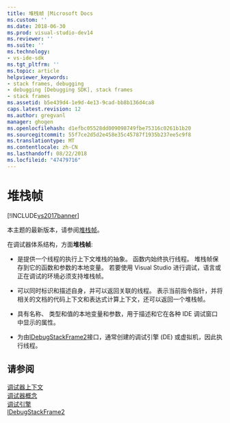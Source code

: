 ```yaml
---
title: 堆栈帧 |Microsoft Docs
ms.custom: ''
ms.date: 2018-06-30
ms.prod: visual-studio-dev14
ms.reviewer: ''
ms.suite: ''
ms.technology:
- vs-ide-sdk
ms.tgt_pltfrm: ''
ms.topic: article
helpviewer_keywords:
- stack frames, debugging
- debugging [Debugging SDK], stack frames
- stack frames
ms.assetid: b5e439d4-1e9d-4e13-9cad-bb8b136d4ca8
caps.latest.revision: 12
ms.author: gregvanl
manager: ghogen
ms.openlocfilehash: d1efbc05528dd009098749fbe75316c0261b1b20
ms.sourcegitcommit: 55f7ce2d5d2e458e35c45787f1935b237ee5c9f8
ms.translationtype: MT
ms.contentlocale: zh-CN
ms.lasthandoff: 08/22/2018
ms.locfileid: "47479716"
---
```

# <a name="stack-frames"></a>堆栈帧
[!INCLUDE[vs2017banner](../../includes/vs2017banner.md)]

本主题的最新版本，请参阅[堆栈帧](https://docs.microsoft.com/visualstudio/extensibility/debugger/stack-frames)。  
  
在调试器体系结构，方面**堆栈帧**:  
  
-   是提供一个线程的执行上下文堆栈的抽象。 函数内始终执行线程。 堆栈帧保存到它的函数和参数的本地变量。 若要使用 Visual Studio 进行调试，语言或正在调试的环境必须支持堆栈帧。  
  
-   可以同时标识和描述自身，并可以返回关联的线程。 表示当前指令指针，并将相关的文档的代码上下文和表达式计算上下文，还可以返回一个堆栈帧。  
  
-   具有名称、 类型和值的本地变量和参数，用于描述和它在各种 IDE 调试窗口中显示的属性。  
  
-   为由[IDebugStackFrame2](../../extensibility/debugger/reference/idebugstackframe2.md)接口，通常创建的调试引擎 (DE) 或虚拟机，因此执行线程。  
  
## <a name="see-also"></a>请参阅  
 [调试器上下文](../../extensibility/debugger/debugger-contexts.md)   
 [调试器概念](../../extensibility/debugger/debugger-concepts.md)   
 [调试引擎](../../extensibility/debugger/debug-engine.md)   
 [IDebugStackFrame2](../../extensibility/debugger/reference/idebugstackframe2.md)

